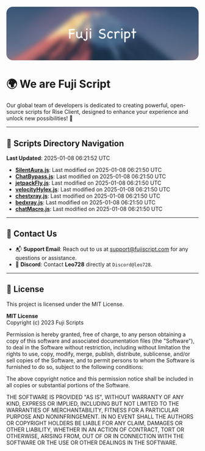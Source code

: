 ![Banner](.github/b.webp)

# 🌍 **We are Fuji Script**

Our global team of developers is dedicated to creating powerful, open-source scripts for Rise Client, designed to enhance your experience and unlock new possibilities! 🌟

---
<!-- SCRIPTS_NAVIGATION_START -->
## 📂 **Scripts Directory Navigation**

**Last Updated**: 2025-01-08 06:21:52 UTC

- **[SilentAura.js](scripts/SilentAura.js)**: Last modified on 2025-01-08 06:21:50 UTC
- **[ChatBypass.js](scripts/ChatBypass.js)**: Last modified on 2025-01-08 06:21:50 UTC
- **[jetpackFly.js](scripts/jetpackFly.js)**: Last modified on 2025-01-08 06:21:50 UTC
- **[velocityHylex.js](scripts/velocityHylex.js)**: Last modified on 2025-01-08 06:21:50 UTC
- **[chestxray.js](scripts/chestxray.js)**: Last modified on 2025-01-08 06:21:50 UTC
- **[bedxray.js](scripts/bedxray.js)**: Last modified on 2025-01-08 06:21:50 UTC
- **[chatMacro.js](scripts/chatMacro.js)**: Last modified on 2025-01-08 06:21:50 UTC

<!-- SCRIPTS_NAVIGATION_END -->

---

## 💬 **Contact Us**  
- 📬 **Support Email**: Reach out to us at [support@fujiscript.com](mailto:support@fujiscript.com) for any questions or assistance.  
- 💬 **Discord**: Contact **Leo728** directly at `Discord@leo728`.

---

## 📜 **License**

This project is licensed under the MIT License.  

**MIT License**  
Copyright (c) 2023 Fuji Scripts  

Permission is hereby granted, free of charge, to any person obtaining a copy of this software and associated documentation files (the "Software"), to deal in the Software without restriction, including without limitation the rights to use, copy, modify, merge, publish, distribute, sublicense, and/or sell copies of the Software, and to permit persons to whom the Software is furnished to do so, subject to the following conditions:  

The above copyright notice and this permission notice shall be included in all copies or substantial portions of the Software.  

THE SOFTWARE IS PROVIDED "AS IS", WITHOUT WARRANTY OF ANY KIND, EXPRESS OR IMPLIED, INCLUDING BUT NOT LIMITED TO THE WARRANTIES OF MERCHANTABILITY, FITNESS FOR A PARTICULAR PURPOSE AND NONINFRINGEMENT. IN NO EVENT SHALL THE AUTHORS OR COPYRIGHT HOLDERS BE LIABLE FOR ANY CLAIM, DAMAGES OR OTHER LIABILITY, WHETHER IN AN ACTION OF CONTRACT, TORT OR OTHERWISE, ARISING FROM, OUT OF OR IN CONNECTION WITH THE SOFTWARE OR THE USE OR OTHER DEALINGS IN THE SOFTWARE.  

